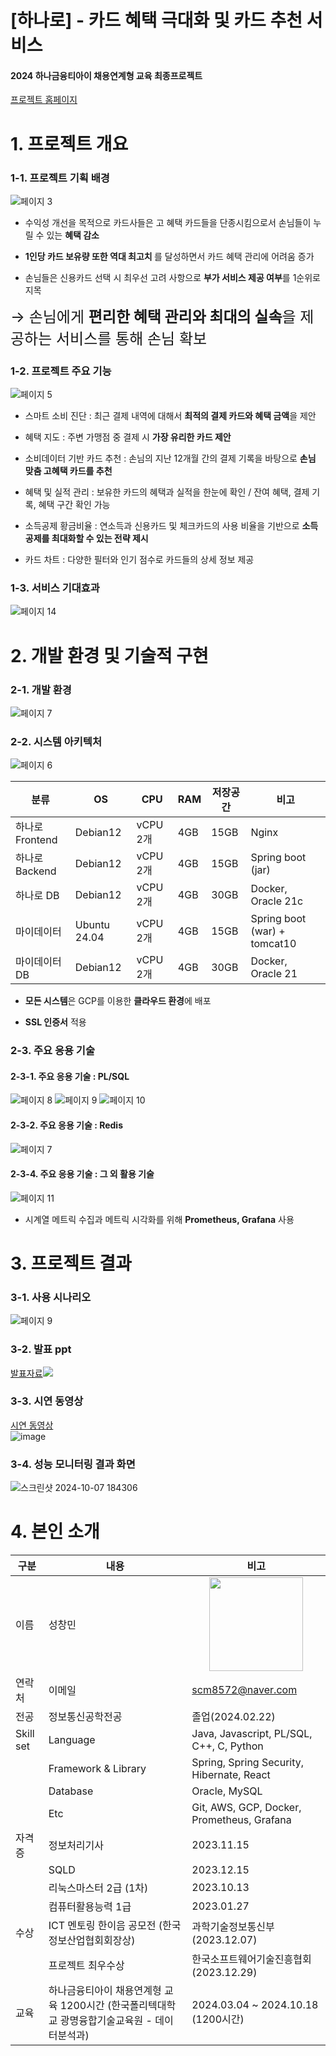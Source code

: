 # [하나로] - 카드 혜택 극대화 및 카드 추천 서비스

#### 2024 하나금융티아이 채용연계형 교육 최종프로젝트

[프로젝트 홈페이지](https://hana-ro.site)

# 1. 프로젝트 개요

### 1-1. 프로젝트 기획 배경
![페이지 3](https://github.com/user-attachments/assets/90c1ae38-8142-4a5c-9b04-fa71d87e4493)

- 수익성 개선을 목적으로 카드사들은 고 혜택 카드들을 단종시킴으로서 손님들이 누릴 수 있는 <strong>혜택 감소</strong>

- <strong>1인당 카드 보유량 또한 역대 최고치 </strong>를 달성하면서 카드 혜택 관리에 어려움 증가

- 손님들은 신용카드 선택 시 최우선 고려 사항으로 <strong>부가 서비스 제공 여부</strong>를 1순위로 지목

<span style="font-size: 24px;">&rarr; 손님에게 <strong>편리한 혜택 관리와 최대의 실속</strong>을 제공하는 서비스를 통해 손님 확보</span>

### 1-2. 프로젝트 주요 기능
![페이지 5](https://github.com/user-attachments/assets/d6fef963-f763-45b2-a066-1ffc696b5b6d)

- 스마트 소비 진단 : 최근 결제 내역에 대해서 <strong>최적의 결제 카드와 혜택 금액</strong>을 제안

- 혜택 지도 : 주변 가맹점 중 결제 시 <strong>가장 유리한 카드 제안</strong>

- 소비데이터 기반 카드 추천 : 손님의 지난 12개월 간의 결제 기록을 바탕으로 <strong>손님 맞춤 고혜택 카드를 추천</strong>

- 혜택 및 실적 관리 : 보유한 카드의 혜택과 실적을 한눈에 확인 / 잔여 혜택, 결제 기록, 혜택 구간 확인 가능

- 소득공제 황금비율 : 연소득과 신용카드 및 체크카드의 사용 비율을 기반으로 <strong>소득공제를 최대화할 수 있는 전략 제시</strong>

- 카드 차트 : 다양한 필터와 인기 점수로 카드들의 상세 정보 제공

### 1-3. 서비스 기대효과
![페이지 14](https://github.com/user-attachments/assets/fae70962-9477-4c22-9f24-8039b7da3c21)

# 2. 개발 환경 및 기술적 구현

### 2-1. 개발 환경
![페이지 7](https://github.com/user-attachments/assets/d1799e70-9443-413b-95ea-b2e8241b96d5)

### 2-2. 시스템 아키텍처
![페이지 6](https://github.com/user-attachments/assets/a45ac0ae-364b-46c3-a520-f6fc09b21c39)

| 분류            | OS           | CPU      | RAM | 저장공간 | 비고                         |
| --------------- | ------------ | -------- | --- | -------- | ---------------------------- |
| 하나로 Frontend | Debian12     | vCPU 2개 | 4GB | 15GB     | Nginx                        |
| 하나로 Backend  | Debian12     | vCPU 2개 | 4GB | 15GB     | Spring boot (jar)            |
| 하나로 DB       | Debian12     | vCPU 2개 | 4GB | 30GB     | Docker, Oracle 21c           |
| 마이데이터      | Ubuntu 24.04 | vCPU 2개 | 4GB | 15GB     | Spring boot (war) + tomcat10 |
| 마이데이터 DB   | Debian12     | vCPU 2개 | 4GB | 30GB     | Docker, Oracle 21            |

- <strong>모든 시스템</strong>은 GCP를 이용한 <strong>클라우드 환경</strong>에 배포

- <strong> SSL 인증서</strong> 적용

### 2-3. 주요 응용 기술

#### 2-3-1. 주요 응용 기술 : PL/SQL
![페이지 8](https://github.com/user-attachments/assets/c0240875-32cd-498e-92f1-5494ca920617)
![페이지 9](https://github.com/user-attachments/assets/28aa7530-0896-43f2-86b5-3a865ce3a672)
![페이지 10](https://github.com/user-attachments/assets/f4aa10da-8311-4567-936b-47ae71f0226a)

#### 2-3-2. 주요 응용 기술 : Redis
![페이지 7](https://github.com/user-attachments/assets/41d83b5c-45f2-47d2-b4f2-a3578be5391c)

#### 2-3-4. 주요 응용 기술 : 그 외 활용 기술
![페이지 11](https://github.com/user-attachments/assets/13a12b41-d3fe-4951-8fba-ed883d1483dd)
- 시계열 메트릭 수집과 메트릭 시각화를 위해 <strong>Prometheus, Grafana</strong> 사용

# 3. 프로젝트 결과

### 3-1. 사용 시나리오
![페이지 9](https://github.com/user-attachments/assets/ae289f36-d583-471f-a36a-53f068cc7eac)

### 3-2. 발표 ppt
[발표자료<img src="https://github.com/user-attachments/assets/b216a7b0-7e63-4f21-ace3-84c56ef81c3d" />
](/산출물/성창민_하나로.pdf) <br/>

### 3-3. 시연 동영상

<a href="https://">시연 동영상</a><br/>
![image](https://github.com/user-attachments/assets/0362a7c2-b69a-4a3d-b150-b6ed29a446fc)

### 3-4. 성능 모니터링 결과 화면
![스크린샷 2024-10-07 184306](https://github.com/user-attachments/assets/735a6da8-b812-479e-872e-02571a5415d4)


# 4. 본인 소개

| 구분      | 내용                                                                                         | 비고                                       |
| --------- | -------------------------------------------------------------------------------------------- | ------------------------------------------ |
| 이름      | 성창민                                                                                       |   <img src="https://github.com/user-attachments/assets/f277dcc5-3ce2-4aca-a751-865dbc0d6bea" width="150px" style="display: block; margin: 0 auto;" >|
| 연락처    | 이메일                                                                                       | scm8572@naver.com                          |
| 전공      | 정보통신공학전공                                                                             | 졸업(2024.02.22)                           |
| Skill set | Language                                                                                     | Java, Javascript, PL/SQL, C++, C, Python   |
|           | Framework & Library                                                                          | Spring, Spring Security, Hibernate, React  |
|           | Database                                                                                     | Oracle, MySQL                              |
|           | Etc                                                                                          | Git, AWS, GCP, Docker, Prometheus, Grafana |
| 자격증    | 정보처리기사                                                                                 | 2023.11.15                                 |
|           | SQLD                                                                                         | 2023.12.15                                 |
|           | 리눅스마스터 2급 (1차)                                                                       | 2023.10.13                                 |
|           | 컴퓨터활용능력 1급                                                                           | 2023.01.27                                 |
| 수상      | ICT 멘토링 한이음 공모전 (한국정보산업협회회장상)                                            | 과학기술정보통신부 (2023.12.07)            |
|           | 프로젝트 최우수상                                                                            | 한국소프트웨어기술진흥협회 (2023.12.29)    |
| 교육      | 하나금융티아이 채용연계형 교육 1200시간 (한국폴리텍대학교 광명융합기술교육원 - 데이터분석과) | 2024.03.04 ~ 2024.10.18 (1200시간)         |
